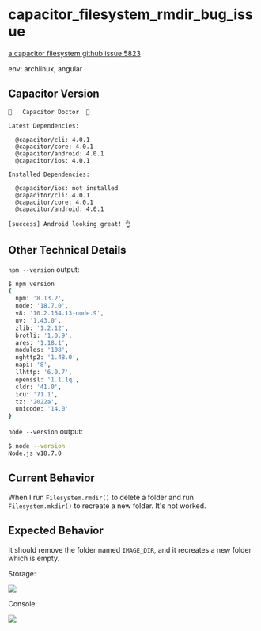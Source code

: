 # capacitor_filesystem_rmdir_bug_issue

[a capacitor filesystem github issue 5823](https://github.com/ionic-team/capacitor/issues/5823)

env: archlinux, angular

## Capacitor Version
<!--
Paste the output from the `npx cap doctor` command into the code block below. This will provide the versions of Capacitor packages and related dependencies.
-->

```
💊   Capacitor Doctor  💊 

Latest Dependencies:

  @capacitor/cli: 4.0.1
  @capacitor/core: 4.0.1
  @capacitor/android: 4.0.1
  @capacitor/ios: 4.0.1

Installed Dependencies:

  @capacitor/ios: not installed
  @capacitor/cli: 4.0.1
  @capacitor/core: 4.0.1
  @capacitor/android: 4.0.1

[success] Android looking great! 👌
```
## Other Technical Details
<!--
Please provide the following information with your request and any other relevant technical details (versions of IDEs, local environment info, plugin information or links, etc).
-->

`npm --version` output:

```zsh
$ npm version                                          
{
  npm: '8.13.2',
  node: '18.7.0',
  v8: '10.2.154.13-node.9',
  uv: '1.43.0',
  zlib: '1.2.12',
  brotli: '1.0.9',
  ares: '1.18.1',
  modules: '108',
  nghttp2: '1.48.0',
  napi: '8',
  llhttp: '6.0.7',
  openssl: '1.1.1q',
  cldr: '41.0',
  icu: '71.1',
  tz: '2022a',
  unicode: '14.0'
}
```

`node --version` output:

```zsh
$ node --version
Node.js v18.7.0
```

## Current Behavior
<!--
Describe how the bug manifests. Be specific.
-->

When I run `Filesystem.rmdir()` to delete a folder and run `Filesystem.mkdir()` to recreate a new folder. It's not worked.

## Expected Behavior
<!--
Describe what the behavior should be.
-->

It should remove the folder named `IMAGE_DIR`, and it recreates a new folder which is empty.

Storage:

![](https://i.ibb.co/SR1BtrN/Screenshot-20220804-131540.png)

Console:

![](https://i.ibb.co/HC3pQMY/Screenshot-20220804-131630.png)
